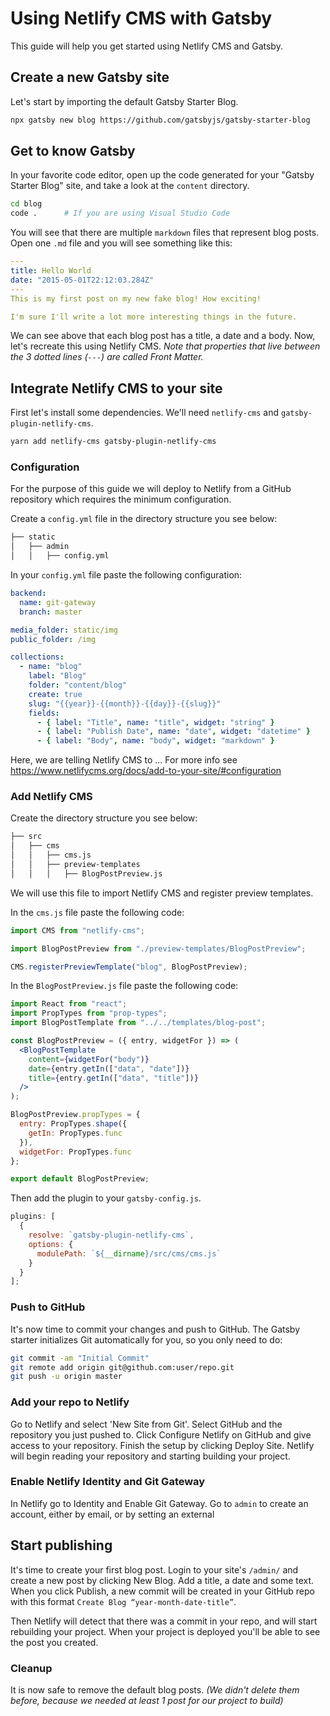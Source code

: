 # Using Netlify CMS with Gatsby

This guide will help you get started using Netlify CMS and Gatsby.

## Create a new Gatsby site

Let's start by importing the default Gatsby Starter Blog.

```sh
npx gatsby new blog https://github.com/gatsbyjs/gatsby-starter-blog
```

## Get to know Gatsby

In your favorite code editor, open up the code generated for your "Gatsby Starter Blog" site, and take a look at the `content` directory.

```sh
cd blog
code .      # If you are using Visual Studio Code
```

You will see that there are multiple `markdown` files that represent blog posts. Open one `.md` file and you will see something like this:

```yml
---
title: Hello World
date: "2015-05-01T22:12:03.284Z"
---
This is my first post on my new fake blog! How exciting!

I'm sure I'll write a lot more interesting things in the future.
```

We can see above that each blog post has a title, a date and a body. Now, let's recreate this using Netlify CMS. 
_Note that properties that live between the 3 dotted lines (`---`) are called Front Matter._

## Integrate Netlify CMS to your site

First let's install some dependencies. We'll need `netlify-cms` and `gatsby-plugin-netlify-cms`.

```sh
yarn add netlify-cms gatsby-plugin-netlify-cms
```

### Configuration

For the purpose of this guide we will deploy to Netlify from a GitHub repository which requires the minimum configuration.

Create a `config.yml` file in the directory structure you see below:

```sh
├── static
│   ├── admin
│   │   ├── config.yml
```

In your `config.yml` file paste the following configuration:

```yml
backend:
  name: git-gateway
  branch: master

media_folder: static/img
public_folder: /img

collections:
  - name: "blog"
    label: "Blog"
    folder: "content/blog"
    create: true
    slug: "{{year}}-{{month}}-{{day}}-{{slug}}"
    fields:
      - { label: "Title", name: "title", widget: "string" }
      - { label: "Publish Date", name: "date", widget: "datetime" }
      - { label: "Body", name: "body", widget: "markdown" }
```

Here, we are telling Netlify CMS to ...
For more info see https://www.netlifycms.org/docs/add-to-your-site/#configuration

### Add Netlify CMS

Create the directory structure you see below:

```sh
├── src
│   ├── cms
│   │   ├── cms.js
│   │   ├── preview-templates
│   │   │   ├── BlogPostPreview.js
```

We will use this file to import Netlify CMS and register preview templates.

In the `cms.js` file paste the following code:

```jsx
import CMS from "netlify-cms";

import BlogPostPreview from "./preview-templates/BlogPostPreview";

CMS.registerPreviewTemplate("blog", BlogPostPreview);
```

In the `BlogPostPreview.js` file paste the following code:

```jsx
import React from "react";
import PropTypes from "prop-types";
import BlogPostTemplate from "../../templates/blog-post";

const BlogPostPreview = ({ entry, widgetFor }) => (
  <BlogPostTemplate
    content={widgetFor("body")}
    date={entry.getIn(["data", "date"])}
    title={entry.getIn(["data", "title"])}
  />
);

BlogPostPreview.propTypes = {
  entry: PropTypes.shape({
    getIn: PropTypes.func
  }),
  widgetFor: PropTypes.func
};

export default BlogPostPreview;
```

Then add the plugin to your `gatsby-config.js`.

```javascript
plugins: [
  {
    resolve: `gatsby-plugin-netlify-cms`,
    options: {
      modulePath: `${__dirname}/src/cms/cms.js`
    }
  }
];
```

### Push to GitHub

It's now time to commit your changes and push to GitHub. The Gatsby starter initializes Git automatically for you, so you only need to do:

```bash
git commit -am "Initial Commit"
git remote add origin git@github.com:user/repo.git
git push -u origin master
```

### Add your repo to Netlify

Go to Netlify and select 'New Site from Git'. Select GitHub and the repository you just pushed to. Click Configure Netlify on GitHub and give access to your repository. Finish the setup by clicking Deploy Site. Netlify will begin reading your repository and starting building your project.

### Enable Netlify Identity and Git Gateway

In Netlify go to Identity and Enable Git Gateway. Go to `admin` to create an account, either by email, or by setting an external 

## Start publishing

It's time to create your first blog post. Login to your site's `/admin/` and create a new post by clicking New Blog. Add a title, a date and some text. When you click Publish, a new commit will be created in your GitHub repo with this format `Create Blog “year-month-date-title”`. 

Then Netlify will detect that there was a commit in your repo, and will start rebuilding your project. When your project is deployed you'll be able to see the post you created.

### Cleanup

It is now safe to remove the default blog posts. _(We didn't delete them before, because we needed at least 1 post for our project to build)_
